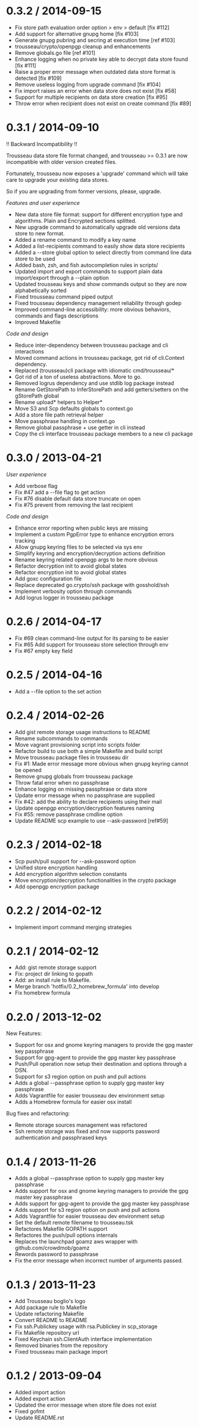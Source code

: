 0.3.2 / 2014-09-15
==================

 * Fix store path evaluation order option > env > default [fix #112]
 * Add support for alternative gnupg home [fix #103]
 * Generate gnupg pubring and secring at execution time [ref #103]
 * trousseau/crypto/openpgp cleanup and enhancements
 * Remove globals.go file [ref #101]
 * Enhance logging when no private key able to decrypt data store found [fix #111]
 * Raise a proper error message when outdated data store format is detected [fix #109]
 * Remove useless logging from upgrade command [fix #104]
 * Fix import raises an error when data store does not exist [fix #58]
 * Support for multiple recipients on data store creation [fix #95]
 * Throw error when recipient does not exist on create command [fix #89]

0.3.1 / 2014-09-10
==================

!! Backward Incompatibility !!

Trousseau data store file format changed, and trousseau >= 0.3.1 are 
now incompatible with older version created files.

Fortunately, trousseau now exposes a 'upgrade' command which will take
care to upgrade your existing data stores.

So if you are upgrading from former versions, please, upgrade.

*Features and user experience* 
 * New data store file format: support for different encryption type and algorithms. Plain and Encrypted sections splitted.
 * New upgrade command to automatically upgrade old versions data store to new format.
 * Added a rename command to modify a key name
 * Added a list-recipients command  to easily show data store recipients
 * Added a --store global option to select directly from command line data store to be used
 * Added bash, zsh, and fish autocompletion rules in scripts/
 * Updated import and export commands to support plain data import/export through a --plain option
 * Updated trousseau keys and show commands output so they are now alphabetically sorted
 * Fixed trousseau command piped output 
 * Fixed trousseau dependency management reliability through godep
 * Improved command-line accessibility: more obvious behaviors, commands and flags descriptions
 * Improved Makefile


*Code and design*
 * Reduce inter-dependency between trousseau package and cli interactions
 * Moved command actions in trousseau package, got rid of cli.Context dependency.
 * Replaced (trousseau)cli package with idiomatic cmd/trousseau/*
 * Got rid of a ton of useless abstractions. More to go.
 * Removed logrus dependency and use stdlib log package instead
 * Rename GetStorePath to InferStorePath and add getters/setters on the gStorePath global
 * Rename upload* helpers to Helper*
 * Move S3 and Scp defaults globals to context.go
 * Add a store file path retrieval helper
 * Move passphrase handling in context.go
 * Remove global passphrase + use getter in cli instead
 * Copy the cli interface trousseau package members to a new cli package


0.3.0 / 2013-04-21
==================

*User experience*
 * Add verbose flag
 * Fix #47 add a --file flag to get action
 * Fix #76 disable default data store truncate on open
 * Fix #75 prevent from removing the last recipient

*Code and design*
 * Enhance error reporting when public keys are missing
 * Implement a custom PgpError type to enhance encryption errors tracking
 * Allow gnupg keyring files to be selected via sys env
 * Simplify keyring and encryption/decryption actions definition
 * Rename keyring related openpgp args to be more obvious
 * Refactor decryption init to avoid global states
 * Refactor encryption init to avoid global states
 * Add goxc configuration file
 * Replace deprecated go.crypto/ssh package with gosshold/ssh
 * Implement verbosity option through commands
 * Add logrus logger in trousseau package

0.2.6 / 2014-04-17
==================

 * Fix #69 clean command-line output for its parsing to be easier
 * Fix #65 Add support for trousseau store selection through env
 * Fix #67 empty key field

0.2.5 / 2014-04-16
==================

 * Add a --file option to the set action

0.2.4 / 2014-02-26 
==================

 * Add gist remote storage usage instructions to README
 * Rename subcommands to commands
 * Move vagrant provisioning script into scripts folder
 * Refactor build to use both a simple Makefile and build script
 * Move trousseau package files in trousseau dir
 * Fix #1: Made error message more obvious when gnupg keyring cannot be opened
 * Remove gnupg globals from trousseau package
 * Throw fatal error when no passphrase
 * Enhance logging on missing passphrase or data store
 * Update error message when no passphrase are supplied
 * Fix #42: add the ability to declare recipients using their mail
 * Update openpgp encryption/decryption features naming
 * Fix #55: remove passphrase cmdline option
 * Update README scp example to use --ask-password [ref#59]

0.2.3 / 2014-02-18 
==================

 * Scp push/pull support for --ask-password option
 * Unified store encryption handling
 * Add encryption algorithm selection constants
 * Move encryption/decryption functionalities in the crypto package
 * Add openpgp encryption package

0.2.2 / 2014-02-12 
==================

 * Implement import command merging strategies

0.2.1 / 2014-02-12 
==================

 * Add: gist remote storage support
 * Fix: project dir linking to gopath
 * Add: an install rule to Makefile.
 * Merge branch 'hotfix/0.2_homebrew_formula' into develop
 * Fix homebrew formula

0.2.0 / 2013-12-02 
==================

New Features:
  * Support for osx and gnome keyring managers to provide the gpg master key passphrase
  * Support for gpg-agent to provide the gpg master key passphrase
  * Push/Pull operation now setup their destination and options through a DSN.
  * Support for s3 region option on push and pull actions
  * Adds a global --passphrase option to supply gpg master key passphrase
  * Adds Vagrantfile for easier trousseau dev environment setup
  * Adds a Homebrew formula for easier osx install

Bug fixes and refactoring:
  * Remote storage sources management was refactored
  * Ssh remote storage was fixed and now supports password authentication and passphrased keys


0.1.4 / 2013-11-26 
==================

 * Adds a global --passphrase option to supply gpg master key passphrase
 * Adds support for osx and gnome keyring managers to provide the gpg master key passphrase
 * Adds support for gpg-agent to provide the gpg master key passphrase
 * Adds support for s3 region option on push and pull actions
 * Adds Vagrantfile for easier trousseau dev environment setup
 * Set the default remote filename to trousseau.tsk 
 * Refactores Makefile GOPATH support
 * Refactores the push/pull options internals
 * Replaces the launchpad goamz aws wrapper with github.com/crowdmob/goamz
 * Rewords password to passphrase
 * Fix the error message when incorrect number of arguments passed.

0.1.3 / 2013-11-23
==================
* Add Trousseau boglio's logo
* Add package rule to Makefile
* Update refactoring Makefile
* Convert README to README
* Fix ssh.Publickey usage with rsa.Publickey in scp_storage
* Fix Makefile repository url
* Fixed Keychain ssh.ClientAuth interface implementation
* Removed binaries from the repository
* Fixed trousseau main package import

0.1.2 / 2013-09-04 
==================

 * Added import action
 * Added export action
 * Updated the error message when store file does not exist
 * Fixed gofmt
 * Update README.rst
